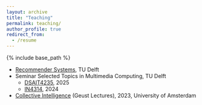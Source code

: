 ```yaml
---
layout: archive
title: "Teaching"
permalink: teaching/
author_profile: true
redirect_from:
  - /resume
---
```


{% include base_path %}

* [Recommender Systems](../recsys), TU Delft
* Seminar Selected Topics in Multimedia Computing, TU Delft
  * [DSAIT4235](https://www.studyguide.tudelft.nl/a101_displayCourse.do?course_id=70142), 2025
  * [IN4314](https://www.studyguide.tudelft.nl/a101_displayCourse.do?course_id=67792), 2024
* [Collective Intelligence](https://studiegids.uva.nl/xmlpages/page/2023-2024/zoek-vak/vak/109288) (Geust Lectures), 2023, University of Amsterdam